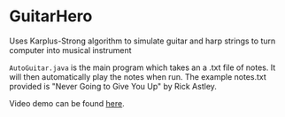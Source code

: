 # GuitarHero
Uses Karplus-Strong algorithm to simulate guitar and harp strings to turn computer into musical instrument

`AutoGuitar.java` is the main program which takes an a .txt file of notes. It will then automatically play the notes when run. The example notes.txt provided is "Never Going to Give You Up" by Rick Astley.

Video demo can be found [here](https://drive.google.com/file/d/1Ey7nfR0kmf2y_kAHoZMGI2FWk2fIQuVt/view?usp=sharing "Surprise").
